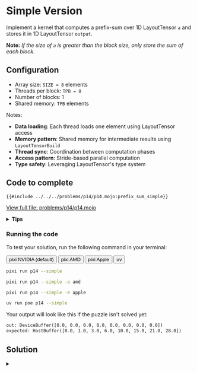 # Simple Version

Implement a kernel that computes a prefix-sum over 1D LayoutTensor `a` and stores it in 1D LayoutTensor `output`.

**Note:** _If the size of `a` is greater than the block size, only store the sum of each block._

## Configuration

- Array size: `SIZE = 8` elements
- Threads per block: `TPB = 8`
- Number of blocks: 1
- Shared memory: `TPB` elements

Notes:

- **Data loading**: Each thread loads one element using LayoutTensor access
- **Memory pattern**: Shared memory for intermediate results using `LayoutTensorBuild`
- **Thread sync**: Coordination between computation phases
- **Access pattern**: Stride-based parallel computation
- **Type safety**: Leveraging LayoutTensor's type system

## Code to complete

```mojo
{{#include ../../../problems/p14/p14.mojo:prefix_sum_simple}}
```

<a href="{{#include ../_includes/repo_url.md}}/blob/main/problems/p14/p14.mojo" class="filename">View full file: problems/p14/p14.mojo</a>

<details>
<summary><strong>Tips</strong></summary>

<div class="solution-tips">

1. Load data into `shared[local_i]`
2. Use `offset = 1` and double it each step
3. Add elements where `local_i >= offset`
4. Call `barrier()` between steps

</div>
</details>

### Running the code

To test your solution, run the following command in your terminal:

<div class="code-tabs" data-tab-group="package-manager">
  <div class="tab-buttons">
    <button class="tab-button">pixi NVIDIA (default)</button>
    <button class="tab-button">pixi AMD</button>
    <button class="tab-button">pixi Apple</button>
    <button class="tab-button">uv</button>
  </div>
  <div class="tab-content">

```bash
pixi run p14 --simple
```

  </div>
  <div class="tab-content">

```bash
pixi run p14 --simple -e amd
```

  </div>
  <div class="tab-content">

```bash
pixi run p14 --simple -e apple
```

  </div>
  <div class="tab-content">

```bash
uv run poe p14 --simple
```

  </div>
</div>

Your output will look like this if the puzzle isn't solved yet:

```txt
out: DeviceBuffer([0.0, 0.0, 0.0, 0.0, 0.0, 0.0, 0.0, 0.0])
expected: HostBuffer([0.0, 1.0, 3.0, 6.0, 10.0, 15.0, 21.0, 28.0])
```

## Solution

<details class="solution-details">
<summary></summary>

```mojo
{{#include ../../../solutions/p14/p14.mojo:prefix_sum_simple_solution}}
```

<div class="solution-explanation">

The parallel (inclusive) prefix-sum algorithm works as follows:

### Setup & Configuration

- `TPB` (Threads Per Block) = 8
- `SIZE` (Array Size) = 8

### Race condition prevention

The algorithm uses explicit synchronization to prevent read-write hazards:

- **Read Phase**: All threads first read the values they need into a local variable `current_val`
- **Synchronization**: `barrier()` ensures all reads complete before any writes begin
- **Write Phase**: All threads then safely write their computed values back to shared memory

This prevents the race condition that would occur if threads simultaneously read from and write to the same shared memory locations.

**Alternative approach**: Another solution to prevent race conditions is through _double buffering_, where you allocate twice the shared memory and alternate between reading from one buffer and writing to another. While this approach eliminates race conditions completely, it requires more shared memory and adds complexity. For educational purposes, we use the explicit synchronization approach as it's more straightforward to understand.

### Thread mapping

- `thread_idx.x`: \\([0, 1, 2, 3, 4, 5, 6, 7]\\) (`local_i`)
- `block_idx.x`: \\([0, 0, 0, 0, 0, 0, 0, 0]\\)
- `global_i`: \\([0, 1, 2, 3, 4, 5, 6, 7]\\) (`block_idx.x * TPB + thread_idx.x`)

### Initial load to shared memory

```txt
Threads:      T₀   T₁   T₂   T₃   T₄   T₅   T₆   T₇
Input array:  [0    1    2    3    4    5    6    7]
shared:       [0    1    2    3    4    5    6    7]
               ↑    ↑    ↑    ↑    ↑    ↑    ↑    ↑
              T₀   T₁   T₂   T₃   T₄   T₅   T₆   T₇
```

### Offset = 1: First Parallel Step

Active threads: \\(T_1 \ldots T_7\\) (where `local_i ≥ 1`)

**Read Phase**: Each thread reads the value it needs:

```txt
T₁ reads shared[0] = 0    T₅ reads shared[4] = 4
T₂ reads shared[1] = 1    T₆ reads shared[5] = 5
T₃ reads shared[2] = 2    T₇ reads shared[6] = 6
T₄ reads shared[3] = 3
```

**Synchronization**: `barrier()` ensures all reads complete

**Write Phase**: Each thread adds its read value to its current position:

```txt
Before:      [0    1    2    3    4    5    6    7]
Add:              +0   +1   +2   +3   +4   +5   +6
                   |    |    |    |    |    |    |
Result:      [0    1    3    5    7    9    11   13]
                   ↑    ↑    ↑    ↑    ↑    ↑    ↑
                  T₁   T₂   T₃   T₄   T₅   T₆   T₇
```

### Offset = 2: Second Parallel Step

Active threads: \\(T_2 \ldots T_7\\) (where `local_i ≥ 2`)

**Read Phase**: Each thread reads the value it needs:

```txt
T₂ reads shared[0] = 0    T₅ reads shared[3] = 5
T₃ reads shared[1] = 1    T₆ reads shared[4] = 7
T₄ reads shared[2] = 3    T₇ reads shared[5] = 9
```

**Synchronization**: `barrier()` ensures all reads complete

**Write Phase**: Each thread adds its read value:

```txt
Before:      [0    1    3    5    7    9    11   13]
Add:                   +0   +1   +3   +5   +7   +9
                        |    |    |    |    |    |
Result:      [0    1    3    6    10   14   18   22]
                        ↑    ↑    ↑    ↑    ↑    ↑
                       T₂   T₃   T₄   T₅   T₆   T₇
```

### Offset = 4: Third Parallel Step

Active threads: \\(T_4 \ldots T_7\\) (where `local_i ≥ 4`)

**Read Phase**: Each thread reads the value it needs:

```txt
T₄ reads shared[0] = 0    T₆ reads shared[2] = 3
T₅ reads shared[1] = 1    T₇ reads shared[3] = 6
```

**Synchronization**: `barrier()` ensures all reads complete

**Write Phase**: Each thread adds its read value:

```txt
Before:      [0    1    3    6    10   14   18   22]
Add:                              +0   +1   +3   +6
                                  |    |    |    |
Result:      [0    1    3    6    10   15   21   28]
                                  ↑    ↑    ↑    ↑
                                  T₄   T₅   T₆   T₇
```

### Final write to output

```txt
Threads:      T₀   T₁   T₂   T₃   T₄   T₅   T₆   T₇
global_i:     0    1    2    3    4    5    6    7
output:       [0    1    3    6    10   15   21   28]
              ↑    ↑    ↑    ↑    ↑    ↑    ↑    ↑
              T₀   T₁   T₂   T₃   T₄   T₅   T₆   T₇
```

### Key implementation details

**Synchronization Pattern**: Each iteration follows a strict read → sync → write pattern:

1. `var current_val: out.element_type = 0` - Initialize local variable
2. `current_val = shared[local_i - offset]` - Read phase (if conditions met)
3. `barrier()` - Explicit synchronization to prevent race conditions
4. `shared[local_i] += current_val` - Write phase (if conditions met)
5. `barrier()` - Standard synchronization before next iteration

**Race Condition Prevention**: Without the explicit read-write separation, multiple threads could simultaneously access the same shared memory location, leading to undefined behavior. The two-phase approach with explicit synchronization ensures correctness.

**Memory Safety**: The algorithm maintains memory safety through:

- Bounds checking with `if local_i >= offset and local_i < size`
- Proper initialization of the temporary variable
- Coordinated access patterns that prevent data races

The solution ensures correct synchronization between phases using `barrier()` and handles array bounds checking with `if global_i < size`. The final result produces the inclusive prefix sum where each element \\(i\\) contains \\(\sum_{j=0}^{i} a[j]\\).
</div>
</details>

